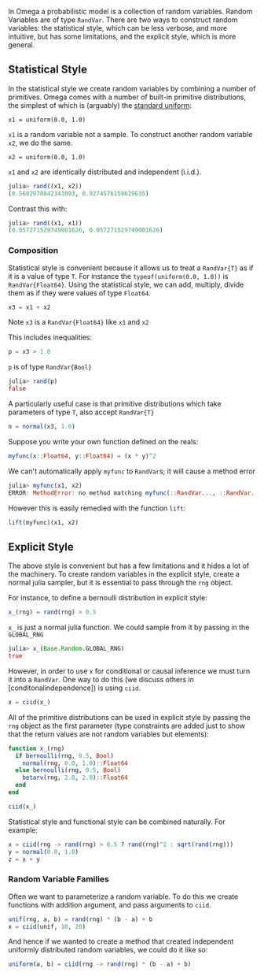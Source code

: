 In Omega a probabilistic model is a collection of random variables.
Random Variables are of type `RandVar`.
There are two ways to construct random variables: the statistical style, which can be less verbose, and more intuitive, but has some limitations, and the explicit style, which is more general.

## Statistical Style
In the statistical style we create random variables by combining a number of primitives.
Omega comes with a number of built-in primitive distributions, the simplest of which is (arguably) the [standard uniform](https://en.wikipedia.org/wiki/Uniform_distribution_(continuous)#Standard_uniform):

```
x1 = uniform(0.0, 1.0)
```

`x1` is a random variable not a sample.
To construct another random variable `x2`, we do the same. 

```
x2 = uniform(0.0, 1.0)
```

`x1` and `x2` are identically distributed and independent (i.i.d.).

```julia
julia> rand((x1, x2))
(0.5602978842341093, 0.9274576159629635)
```

Contrast this with:

```julia
julia> rand((x1, x1))
(0.057271529749001626, 0.057271529749001626)
```

### Composition
Statistical style is convenient because it allows us to treat a `RandVar{T}` as if it is a value of type `T`.  For instance the `typeof(uniform(0.0, 1.0))` is `RandVar{Float64}`.  Using the statistical style, we can add, multiply, divide them as if they were values of type `Float64`.

```julia
x3 = x1 + x2
```

Note `x3` is a `RandVar{Float64}` like `x1` and `x2`

This includes inequalities:

```julia
p = x3 > 1.0
```

`p` is of type `RandVar{Bool}`

```julia
julia> rand(p)
false
```


A particularly useful case is that primitive distributions which take parameters of type `T`, also accept `RandVar{T}`

```julia
n = normal(x3, 1.0)
```

Suppose you write your own function defined on the reals:

```julia
myfunc(x::Float64, y::Float64) = (x * y)^2
```

We can't automatically apply `myfunc` to `RandVar`s; it will cause a method error

```julia
julia> myfunc(x1, x2)
ERROR: MethodError: no method matching myfunc(::RandVar..., ::RandVar...)
```

However this is easily remedied with the function `lift`:

```julia
lift(myfunc)(x1, x2)
```

## Explicit Style

The above style is convenient but has a few limitations and it hides a lot of the machinery.
To create random variables in the explicit style, create a normal julia sampler, but it is essential to pass through the `rng` object.

For instance, to define a bernoulli distribution in explicit style:

```julia
x_(rng) = rand(rng) > 0.5
```

`x_` is just a normal julia function.  We could sample from it by passing in the `GLOBAL_RNG`

```julia
julia> x_(Base.Random.GLOBAL_RNG)
true
```

However, in order to use `x` for conditional or causal inference we must turn it into a `RandVar`.
One way to do this (we discuss others in [conditonalindependence]) is using `ciid`.

```julia
x = ciid(x_)
```

All of the primitive distributions can be used in explicit style by passing the `rng` object as the first parameter (type constraints are added just to show that the return values are not random variables but elements): 

```julia
function x_(rng)
  if bernoulli(rng, 0.5, Bool)
    normal(rng, 0.0, 1.0)::Float64
  else bernoulli(rng, 0.5, Bool)
    betarv(rng, 2.0, 2.0)::Float64
  end
end

ciid(x_)
```

Statistical style and functional style can be combined naturally.
For example:

```julia
x = ciid(rng -> rand(rng) > 0.5 ? rand(rng)^2 : sqrt(rand(rng)))
y = normal(0.0, 1.0)
z = x + y
```

### Random Variable Families 

Often we want to parameterize a random variable.  To do this we create functions with addition argument,
and pass arguments to `ciid`.

```julia
unif(rng, a, b) = rand(rng) * (b - a) + b  
x = ciid(unif, 10, 20)
```

And hence if we wanted to create a method that created independent uniformly distributed random variables, we could do it like so:

```julia
uniform(a, b) = ciid(rng -> rand(rng) * (b - a) + b)
```
